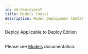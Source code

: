 ```yaml
---
id: md-deployment
title: Models (beta)
description: Model Deployment (Beta)
---
```


<div class="label-sect">
  <div class="deploy-only tooltip">Deploy
    <span class="tooltiptext">Applicable to Deploy Edition</span>
  </div>
</div>
<br>

Please see [Models](../model-deployment-feature) documentation.
